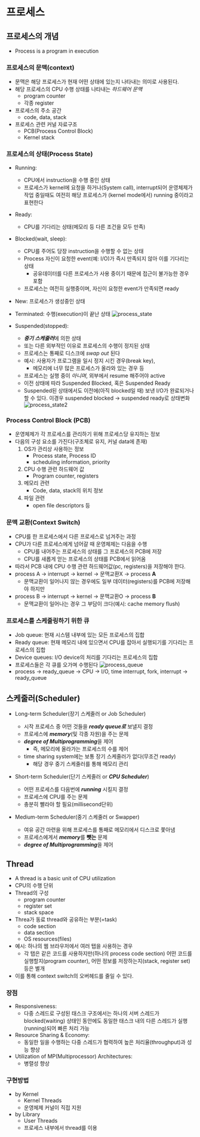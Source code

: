 # 프로세스
## 프로세스의 개념
- Process is a program in execution
### 프로세스의 문맥(context)
- 문맥은 해당 프로세스가 현재 어떤 상태에 있는지 나타내는 의미로 사용된다.
- 해당 프로세스의 CPU 수행 상태를 나타내는 *하드웨어 문맥*
  - program counter
  - 각종 register
- 프로세스의 주소 공간
  - code, data, stack
- 프로세스 관련 커널 자료구조
  - PCB(Process Control Block)
  - Kernel stack

### 프로세스의 상태(Process State)
- Running: 
  - CPU에서 instruction을 수행 중인 상태
  - 프로세스가 kernel에 요청을 하거나(System call), interrupt되어 운영체제가 작업 중일때도 여전히 해당 프로세스가 (kernel mode에서) running 중이라고 표현한다
- Ready: 
  - CPU를 기다리는 상태(메모리 등 다른 조건을 모두 만족)
- Blocked(wait, sleep): 
  - CPU를 주어도 당장 instruction을 수행할 수 없는 상태
  - Process 자신이 요청한 event(예: I/O)가 즉시 만족되지 않아 이를 기다리는 상태
    - 공유데이터를 다른 프로세스가 사용 중이기 때문에 접근이 불가능한 경우 포함
  - 프로세스는 여전히 실행중이며, 자신이 요청한 event가 만족되면 ready
- New: 프로세스가 생성중인 상태
- Terminated: 수행(execution)이 끝난 상태
![process_state](./03_프로세스상태도.png)

- Suspended(stopped): 
  - ***중기 스케줄러***에 의한 상태
  - 또는 다른 외부적인 이유로 프로세스의 수행이 정지된 상태
  - 프로세스는 통째로 디스크에 *swap out* 된다
  - 예시: 사용자가 프로그램을 일시 정지 시킨 경우(break key),
    - 메모리에 너무 많은 프로세스가 올라와 있는 경우 등
  - 프로세스는 실행 중이 *아니며*,  외부에서 resume 해주어야 active
  - 이전 상태에 따라 Suspended Blocked, 혹은 Suspended Ready
  - Suspended된 상태에서도 이전에(아직 blocked일 때) 보낸 I/O가 완료되거나 할 수 있다. 이경우 suspended blocked -> suspended ready로 상태변화
![process_state2](./03_프로세스상태도2.png)


### Process Control Block (PCB)
- 운영체제가 각 프로세스를 관리하기 위해 프로세스당 유지하는 정보
- 다음의 구성 요소를 가진다(구조체로 유지, 커널 data에 존재)
  1. OS가 관리상 사용하는 정보
     - Process state, Process ID
     - scheduling information, priority
  2. CPU 수행 관련 하드웨어 값
     - Program counter, registers
  3. 메모리 관련
     - Code, data, stack의 위치 정보
  4. 파일 관련
     - open file descriptors 등

### 문맥 교환(Context Switch)
- CPU를 한 프로세스에서 다른 프로세스로 넘겨주는 과정
- CPU가 다른 프로세스에게 넘어갈 때 운영체제는 다음을 수행
  - CPU를 내어주는 프로세스의 상태를 그 프로세스의 PCB에 저장
  - CPU를 새롭게 얻는 프로세스의 상태를 PCB에서 읽어옴
- 따라서 PCB 내에 CPU 수행 관련 하드웨어값(pc, registers)을 저장해야 한다.
- process A -> interrupt -> kernel -> 문맥교환X -> process **A**
  - 문맥교환이 일어나지 않는 경우에도 일부 데이터(registers)를 PCB에 저장해야 하지만
- process B -> interrupt -> kernel -> 문맥교환O -> process **B**
  - 문맥교환이 일어나는 경우 그 부담이 크다(예시: cache memory flush)

### 프로세스를 스케줄링하기 위한 큐
- Job queue: 현재 시스템 내부에 있는 모든 프로세스의 집합
- Ready queue: 현재 메모리 내에 있으면서 CPU를 잡아서 실행되기를 기다리는 프로세스의 집합
- Device queues: I/O device의 처리를 기다리는 프로세스의 집합
- 프로세스들은 각 큐를 오가며 수행된다
![process_queue](./03_프로세스큐.png)
- process -> ready_queue -> CPU -> I/O, time interrupt, fork, interrupt -> ready_queue

## 스케줄러(Scheduler)
- Long-term Scheduler(장기 스케줄러 or Job Scheduler)
  - 시작 프로세스 중 어떤 것들을 ***ready queue로*** 보낼지 결정
  - 프로세스에 ***memory***(및 각종 자원)을 주는 문제
  - ***degree of Multiprogramming***을 제어
    - 즉, 메모리에 올라가는 프로세스의 수를 제어
  - time sharing system에는 보통 장기 스케줄러가 없다(무조건 ready)
    - 해당 경우 중기 스케줄러를 통해 메모리 관리

- Short-term Scheduler(단기 스케줄러 or ***CPU Scheduler***)
  - 어떤 프로세스를 다음번에 ***running*** 시킬지 결정
  - 프로세스에 CPU를 주는 문제
  - 충분히 빨라야 할 필요(millisecond단위)

- Medium-term Scheduler(중기 스케줄러 or Swapper)
  - 여유 공간 마련을 위해 프로세스를 통째로 메모리에서 디스크로 쫓아냄
  - 프로세스에게서 ***memory***를 **뺏는** 문제
  - ***degree of Multiprogramming***을 제어

## Thread
- A thread is a basic unit of CPU utilization
- CPU의 수행 단위
- Thread의 구성
  - program counter
  - register set
  - stack space
- Threa가 동료 thread와 공유하는 부분(=task)
  - code section
  - data section
  - OS resources(files)
- 예시: 하나의 웹 브라우저에서 여러 탭을 사용하는 경우
  - 각 탭은 같은 코드를 사용하지만(하나의 process code section) 어떤 코드를 실행할지(program counter), 어떤 정보를 저장하는지(stack, register set) 등은 별개
- 이를 통해 context switch의 오버헤드를 줄일 수 있다.
### 장점
- Responsiveness:
  - 다중 스레드로 구성된 태스크 구조에서는 하나의 서버 스레드가 blocked(waiting) 상태인 동안에도 동일한 태스크 내의 다른 스레드가 실행(running)되어 빠른 처리 가능
- Resource Sharing & Economy:
  - 동일한 일을 수행하는 다중 스레드가 협력하여 높은 처리율(throughput)과 성능 향상
- Utilization of MP(Multiprocessor) Architectures:
  - 병렬성 향상

### 구현방법
- by Kernel
  - Kernel Threads
  - 운영체제 커널이 직접 지원
- by Library
  - User Threads
  - 프로세스 내부에서 thread를 이용